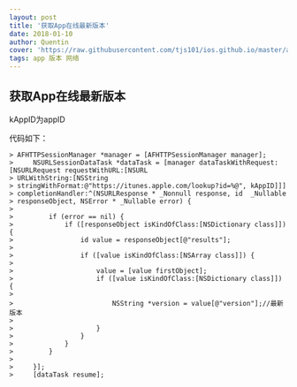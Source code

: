 ```yaml
---
layout: post
title: '获取App在线最新版本'
date: 2018-01-10
author: Quentin
cover: 'https://raw.githubusercontent.com/tjs101/ios.github.io/master/assets/img/20180110/appstore.jpg'
tags: app 版本 网络
---
```


## 获取App在线最新版本

kAppID为appID

  代码如下：
  

    > AFHTTPSessionManager *manager = [AFHTTPSessionManager manager];
    >     NSURLSessionDataTask *dataTask = [manager dataTaskWithRequest:[NSURLRequest requestWithURL:[NSURL
    > URLWithString:[NSString
    > stringWithFormat:@"https://itunes.apple.com/lookup?id=%@", kAppID]]]
    > completionHandler:^(NSURLResponse * _Nonnull response, id  _Nullable
    > responseObject, NSError * _Nullable error) {
    >         
    >         if (error == nil) {
    >             if ([responseObject isKindOfClass:[NSDictionary class]]) {
    >                 id value = responseObject[@"results"];
    >                 
    >                 if ([value isKindOfClass:[NSArray class]]) {
    >                     
    >                     value = [value firstObject];
    >                     if ([value isKindOfClass:[NSDictionary class]]) {
    >                         
    >                         NSString *version = value[@"version"];//最新版本
    > 
    >                     }
    >                 }
    >             }
    >         }
    > 
    >     }];
    >     [dataTask resume];


